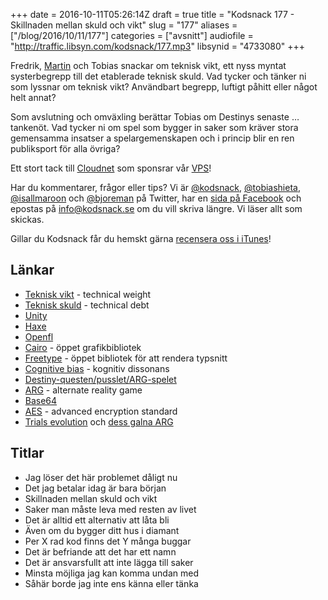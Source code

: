 +++
date = 2016-10-11T05:26:14Z
draft = true
title = "Kodsnack 177 - Skillnaden mellan skuld och vikt"
slug = "177"
aliases = ["/blog/2016/10/11/177"]
categories = ["avsnitt"]
audiofile = "http://traffic.libsyn.com/kodsnack/177.mp3"
libsynid = "4733080"
+++

Fredrik, [Martin](https://www.twitter.com/grapefrukt) och Tobias snackar om teknisk vikt, ett nyss myntat systerbegrepp till det etablerade teknisk skuld.  Vad tycker och tänker ni som lyssnar om teknisk vikt? Användbart begrepp, luftigt påhitt eller något helt annat?

Som avslutning och omväxling berättar Tobias om Destinys senaste … tankenöt. Vad tycker ni om spel som bygger in saker som kräver stora gemensamma insatser a spelargemenskapen och i princip blir en ren publiksport för alla övriga?

Ett stort tack till [Cloudnet](http://www.cloudnet.se) som sponsrar vår [VPS](http://en.wikipedia.org/wiki/Virtual_private_server)!

Har du kommentarer, frågor eller tips? Vi är [@kodsnack](https://www.twitter.com/kodsnack), [@tobiashieta](https://www.twitter.com/tobiashieta), [@isallmaroon](https://www.twitter.com/isallmaroon) och [@bjoreman](https://www.twitter.com/bjoreman) på Twitter, har en [sida på Facebook](https://www.facebook.com/kodsnack) och epostas på [info@kodsnack.se](mailto:info@kodsnack.se) om du vill skriva längre. Vi läser allt som skickas.

Gillar du Kodsnack får du hemskt gärna [recensera oss i iTunes](http://itunes.apple.com/se/podcast/kodsnack/id561631498?l=en)!

## Länkar ##
* [Teknisk vikt](https://bartwronski.com/2016/06/26/technical-weight/) - technical weight
* [Teknisk skuld](https://en.wikipedia.org/wiki/Technical_debt) - technical debt
* [Unity](https://en.wikipedia.org/wiki/Unity_%28game_engine%29)
* [Haxe](https://en.wikipedia.org/wiki/Haxe)
* [Openfl](https://en.wikipedia.org/wiki/OpenFL)
* [Cairo](https://www.cairographics.org/) - öppet grafikbibliotek
* [Freetype](https://www.freetype.org/) - öppet bibliotek för att rendera typsnitt
* [Cognitive bias](https://en.wikipedia.org/wiki/Cognitive_bias) - kognitiv dissonans
* [Destiny-questen/pusslet/ARG-spelet](http://mashable.com/2016/09/28/destiny-owl-sector-arg-raid-exotic-puzzle-monitors-solved/#pKECeJDqmsq3)
* [ARG](https://en.wikipedia.org/wiki/Alternate_reality_game) - alternate reality game
* [Base64](https://en.wikipedia.org/wiki/Base64)
* [AES](https://en.wikipedia.org/wiki/Advanced_Encryption_Standard) - advanced encryption standard
* [Trials evolution](https://en.wikipedia.org/wiki/Trials_Evolution) och [dess galna ARG](https://www.youtube.com/watch?v=EW-aAmUFFTo&feature=youtu.be)

## Titlar ##
* Jag löser det här problemet dåligt nu
* Det jag betalar idag är bara början
* Skillnaden mellan skuld och vikt
* Saker man måste leva med resten av livet
* Det är alltid ett alternativ att låta bli
* Även om du bygger ditt hus i diamant
* Per X rad kod finns det Y många buggar
* Det är befriande att det har ett namn
* Det är ansvarsfullt att inte lägga till saker
* Minsta möjliga jag kan komma undan med
* Såhär borde jag inte ens känna eller tänka